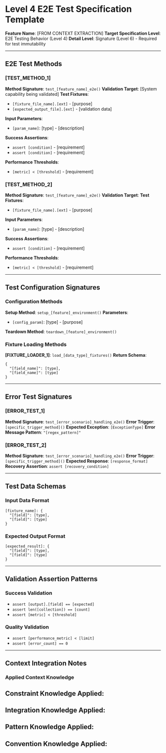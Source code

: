 # Level 4 E2E Test Specification Template

**Feature Name**: [FROM CONTEXT EXTRACTION]
**Target Specification Level**: E2E Testing Behavior (Level 4)
**Detail Level**: Signature (Level 6) - Required for test immutability

---

## E2E Test Methods

### [TEST_METHOD_1]
**Method Signature**: `test_[feature_name]_e2e()`
**Validation Target**: [System capability being validated]
**Test Fixtures**: 
- `[fixture_file_name].[ext]` - [purpose]
- `[expected_output_file].[ext]` - [validation data]

**Input Parameters**:
- `[param_name]`: [type] - [description]

**Success Assertions**:
- `assert [condition]` - [requirement]
- `assert [condition]` - [requirement]

**Performance Thresholds**:
- `[metric] < [threshold]` - [requirement]

### [TEST_METHOD_2]
**Method Signature**: `test_[feature_name]_e2e()`
**Validation Target**: 
**Test Fixtures**: 
- `[fixture_file_name].[ext]` - [purpose]

**Input Parameters**:
- `[param_name]`: [type] - [description]

**Success Assertions**:
- `assert [condition]` - [requirement]

**Performance Thresholds**:
- `[metric] < [threshold]` - [requirement]

---

## Test Configuration Signatures

### Configuration Methods
**Setup Method**: `setup_[feature]_environment()`
**Parameters**: 
- `[config_param]`: [type] - [purpose]

**Teardown Method**: `teardown_[feature]_environment()`

### Fixture Loading Methods
**[FIXTURE_LOADER_1]**: `load_[data_type]_fixtures()`
**Return Schema**: 
```
{
  "[field_name]": [type],
  "[field_name]": [type]
}
```

---

## Error Test Signatures

### [ERROR_TEST_1]
**Method Signature**: `test_[error_scenario]_handling_e2e()`
**Error Trigger**: `[specific_trigger_method]()`
**Expected Exception**: `[ExceptionType]`
**Error Message Pattern**: `"[regex_pattern]"`

### [ERROR_TEST_2]
**Method Signature**: `test_[error_scenario]_handling_e2e()`
**Error Trigger**: `[specific_trigger_method]()`
**Expected Response**: `[response_format]`
**Recovery Assertion**: `assert [recovery_condition]`

---

## Test Data Schemas

### Input Data Format
```
[fixture_name]: {
  "[field]": [type],
  "[field]": [type]
}
```

### Expected Output Format
```
[expected_result]: {
  "[field]": [type],
  "[field]": [type]
}
```

---

## Validation Assertion Patterns

### Success Validation
- `assert [output].[field] == [expected]`
- `assert len([collection]) == [count]`
- `assert [metric] < [threshold]`

### Quality Validation  
- `assert [performance_metric] < [limit]`
- `assert [error_count] == 0`

---

## Context Integration Notes

### Applied Context Knowledge
**Constraint Knowledge Applied**: 
- 

**Integration Knowledge Applied**: 
- 

**Pattern Knowledge Applied**: 
- 

**Convention Knowledge Applied**: 
- 